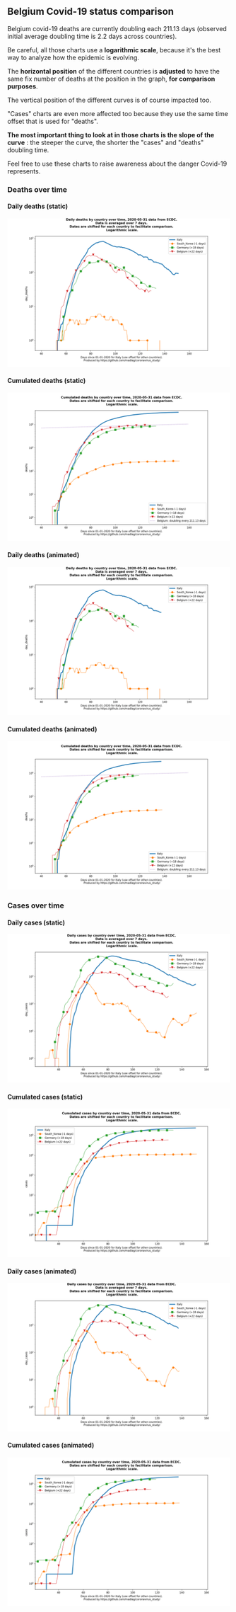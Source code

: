 ## Belgium Covid-19 status comparison 

Belgium covid-19 deaths are currently doubling each 211.13 days (observed initial average doubling time is 2.2 days across countries).



Be careful, all those charts use a **logarithmic scale**, because it's the best way to analyze how the epidemic is evolving.
 
The **horizontal position** of the different countries is **adjusted** to have the same fix number of deaths at the position in the graph, **for comparison purposes**.

The vertical position of the different curves is of course impacted too.

"Cases" charts are even more affected too because they use the same time offset that is used for "deaths".

**The most important thing to look at in those charts is the slope of the curve** : the steeper the curve, the shorter the "cases" and "deaths" doubling time.

Feel free to use these charts to raise awareness about the danger Covid-19 represents. 


 
### Deaths over time
 
#### Daily deaths (static)
![Belgium covid-19 daily deaths static chart](https://raw.githubusercontent.com/madlag/coronavirus_study/master/notebooks/graphs/2020-05-31/countries/Belgium/2020-05-31_Belgium_day_deaths.png "Belgium covid-19 day_deaths static chart")   
 
#### Cumulated deaths (static)
![Belgium covid-19 cumulated deaths static chart](https://raw.githubusercontent.com/madlag/coronavirus_study/master/notebooks/graphs/2020-05-31/countries/Belgium/2020-05-31_Belgium_deaths.png "Belgium covid-19 deaths static chart")   
 
#### Daily deaths (animated)
![Belgium covid-19 daily deaths animated chart](https://raw.githubusercontent.com/madlag/coronavirus_study/master/notebooks/graphs/2020-05-31/countries/Belgium/2020-05-31_Belgium_day_deaths.gif "Belgium covid-19 day_deaths animated chart")   
 
#### Cumulated deaths (animated)
![Belgium covid-19 cumulated deaths animated chart](https://raw.githubusercontent.com/madlag/coronavirus_study/master/notebooks/graphs/2020-05-31/countries/Belgium/2020-05-31_Belgium_deaths.gif "Belgium covid-19 deaths animated chart")   

 
### Cases over time
 
#### Daily cases (static)
![Belgium covid-19 daily cases static chart](https://raw.githubusercontent.com/madlag/coronavirus_study/master/notebooks/graphs/2020-05-31/countries/Belgium/2020-05-31_Belgium_day_cases.png "Belgium covid-19 day_cases static chart")   
 
#### Cumulated cases (static)
![Belgium covid-19 cumulated cases static chart](https://raw.githubusercontent.com/madlag/coronavirus_study/master/notebooks/graphs/2020-05-31/countries/Belgium/2020-05-31_Belgium_cases.png "Belgium covid-19 cases static chart")   
 
#### Daily cases (animated)
![Belgium covid-19 daily cases animated chart](https://raw.githubusercontent.com/madlag/coronavirus_study/master/notebooks/graphs/2020-05-31/countries/Belgium/2020-05-31_Belgium_day_cases.gif "Belgium covid-19 day_cases animated chart")   
 
#### Cumulated cases (animated)
![Belgium covid-19 cumulated cases animated chart](https://raw.githubusercontent.com/madlag/coronavirus_study/master/notebooks/graphs/2020-05-31/countries/Belgium/2020-05-31_Belgium_cases.gif "Belgium covid-19 cases animated chart")   

